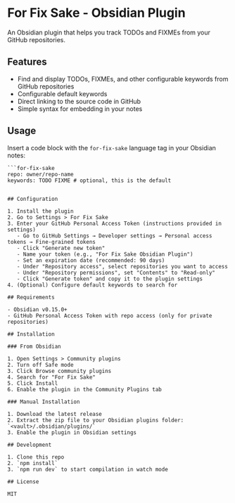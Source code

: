 # For Fix Sake - Obsidian Plugin

An Obsidian plugin that helps you track TODOs and FIXMEs from your GitHub repositories.

## Features

- Find and display TODOs, FIXMEs, and other configurable keywords from GitHub repositories
- Configurable default keywords
- Direct linking to the source code in GitHub
- Simple syntax for embedding in your notes

## Usage

Insert a code block with the `for-fix-sake` language tag in your Obsidian notes:

```
```for-fix-sake
repo: owner/repo-name
keywords: TODO FIXME # optional, this is the default
```
```

## Configuration

1. Install the plugin
2. Go to Settings > For Fix Sake
3. Enter your GitHub Personal Access Token (instructions provided in settings)
   - Go to GitHub Settings → Developer settings → Personal access tokens → Fine-grained tokens
   - Click "Generate new token"
   - Name your token (e.g., "For Fix Sake Obsidian Plugin")
   - Set an expiration date (recommended: 90 days)
   - Under "Repository access", select repositories you want to access
   - Under "Repository permissions", set "Contents" to "Read-only"
   - Click "Generate token" and copy it to the plugin settings
4. (Optional) Configure default keywords to search for

## Requirements

- Obsidian v0.15.0+
- GitHub Personal Access Token with repo access (only for private repositories)

## Installation

### From Obsidian

1. Open Settings > Community plugins
2. Turn off Safe mode
3. Click Browse community plugins
4. Search for "For Fix Sake"
5. Click Install
6. Enable the plugin in the Community Plugins tab

### Manual Installation

1. Download the latest release
2. Extract the zip file to your Obsidian plugins folder: `<vault>/.obsidian/plugins/`
3. Enable the plugin in Obsidian settings

## Development

1. Clone this repo
2. `npm install`
3. `npm run dev` to start compilation in watch mode

## License

MIT 